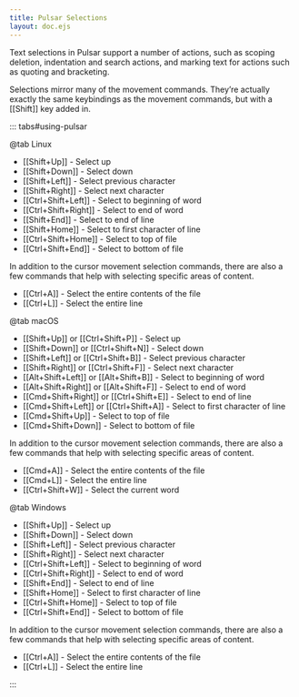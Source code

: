```yaml
---
title: Pulsar Selections
layout: doc.ejs
---
```


Text selections in Pulsar support a number of actions, such as scoping deletion, indentation and search actions, and marking text for actions such as quoting and bracketing.

Selections mirror many of the movement commands. They’re actually exactly the same keybindings as the movement commands, but with a [[Shift]] key added in.

::: tabs#using-pulsar

@tab Linux

- [[Shift+Up]] - Select up
- [[Shift+Down]] - Select down
- [[Shift+Left]] - Select previous character
- [[Shift+Right]] - Select next character
- [[Ctrl+Shift+Left]] - Select to beginning of word
- [[Ctrl+Shift+Right]] - Select to end of word
- [[Shift+End]] - Select to end of line
- [[Shift+Home]] - Select to first character of line
- [[Ctrl+Shift+Home]] - Select to top of file
- [[Ctrl+Shift+End]] - Select to bottom of file

In addition to the cursor movement selection commands, there are also a few commands that help with selecting specific areas of content.

- [[Ctrl+A]] - Select the entire contents of the file
- [[Ctrl+L]] - Select the entire line

@tab macOS

- [[Shift+Up]] or [[Ctrl+Shift+P]] - Select up
- [[Shift+Down]] or [[Ctrl+Shift+N]] - Select down
- [[Shift+Left]] or [[Ctrl+Shift+B]] - Select previous character
- [[Shift+Right]] or [[Ctrl+Shift+F]] - Select next character
- [[Alt+Shift+Left]] or [[Alt+Shift+B]] - Select to beginning of word
- [[Alt+Shift+Right]] or [[Alt+Shift+F]] - Select to end of word
- [[Cmd+Shift+Right]] or [[Ctrl+Shift+E]] - Select to end of line
- [[Cmd+Shift+Left]] or [[Ctrl+Shift+A]] - Select to first character of line
- [[Cmd+Shift+Up]] - Select to top of file
- [[Cmd+Shift+Down]] - Select to bottom of file

In addition to the cursor movement selection commands, there are also a few commands that help with selecting specific areas of content.

- [[Cmd+A]] - Select the entire contents of the file
- [[Cmd+L]] - Select the entire line
- [[Ctrl+Shift+W]] - Select the current word

@tab Windows

- [[Shift+Up]] - Select up
- [[Shift+Down]] - Select down
- [[Shift+Left]] - Select previous character
- [[Shift+Right]] - Select next character
- [[Ctrl+Shift+Left]] - Select to beginning of word
- [[Ctrl+Shift+Right]] - Select to end of word
- [[Shift+End]] - Select to end of line
- [[Shift+Home]] - Select to first character of line
- [[Ctrl+Shift+Home]] - Select to top of file
- [[Ctrl+Shift+End]] - Select to bottom of file

In addition to the cursor movement selection commands, there are also a few commands that help with selecting specific areas of content.

- [[Ctrl+A]] - Select the entire contents of the file
- [[Ctrl+L]] - Select the entire line

:::
